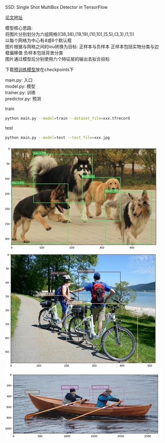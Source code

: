 SSD: Single Shot MultiBox Detector in TensorFlow  

[论文地址](https://arxiv.org/pdf/1512.02325.pdf)  

模型核心思路:  
将图片分别划分为六组网格((38,38),(19,19),(10,10),(5,5),(3,3),(1,1))  
以每个网格为中心有4或6个默认框  
图片根据与网格之间的iou转换为目标: 正样本与负样本 正样本包括实物分类与边框偏移值 负样本包括背景分类  
图片通过模型后分别使用六个特征层的输出去拟合目标  

下载[预训练模型](https://drive.google.com/file/d/1eHA6C-R9fCuAQG0d-ohexzF--gVZmify/edit)放在checkpoints下  

main.py: 入口  
model.py: 模型  
trainer.py: 训练   
predictor.py: 预测

train  
```bash
python main.py --model=train --dataset_file=xxx.tfrecord
```   

test
```bash
python main.py --model=test --test_file=xxx.jpg
```   

![](demo/example1.jpg)
![](demo/example2.jpg)
![](demo/example3.jpg)